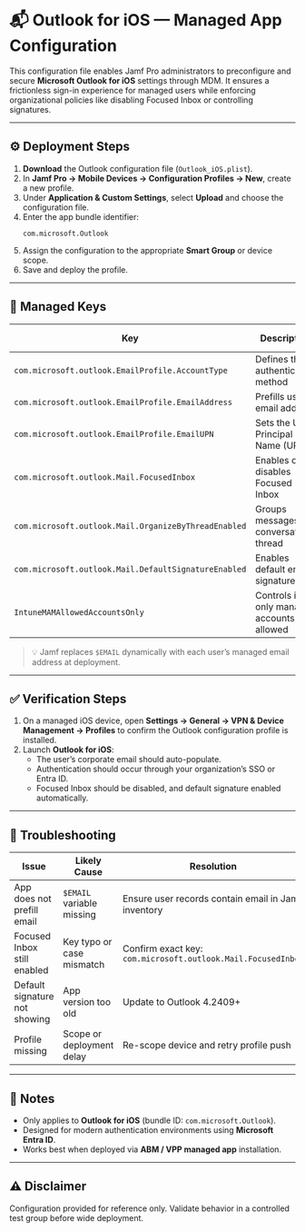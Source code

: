 # 📬 Outlook for iOS — Managed App Configuration

This configuration file enables Jamf Pro administrators to preconfigure and secure **Microsoft Outlook for iOS** settings through MDM. It ensures a frictionless sign-in experience for managed users while enforcing organizational policies like disabling Focused Inbox or controlling signatures.

---

## ⚙️ Deployment Steps

1. **Download** the Outlook configuration file (`Outlook_iOS.plist`).  
2. In **Jamf Pro → Mobile Devices → Configuration Profiles → New**, create a new profile.  
3. Under **Application & Custom Settings**, select **Upload** and choose the configuration file.  
4. Enter the app bundle identifier:  
   ```
   com.microsoft.Outlook
   ```  
5. Assign the configuration to the appropriate **Smart Group** or device scope.  
6. Save and deploy the profile.

---

## 🔑 Managed Keys

| Key | Description | Example / Value |
|-----|--------------|----------------|
| `com.microsoft.outlook.EmailProfile.AccountType` | Defines the authentication method | `ModernAuth` |
| `com.microsoft.outlook.EmailProfile.EmailAddress` | Prefills user’s email address | `$EMAIL` |
| `com.microsoft.outlook.EmailProfile.EmailUPN` | Sets the User Principal Name (UPN) | `$EMAIL` |
| `com.microsoft.outlook.Mail.FocusedInbox` | Enables or disables Focused Inbox | `false` (disabled) |
| `com.microsoft.outlook.Mail.OrganizeByThreadEnabled` | Groups messages by conversation thread | `true` |
| `com.microsoft.outlook.Mail.DefaultSignatureEnabled` | Enables default email signature | `true` |
| `IntuneMAMAllowedAccountsOnly` | Controls if only managed accounts are allowed | `Disabled` |

> 💡 Jamf replaces `$EMAIL` dynamically with each user’s managed email address at deployment.

---

## ✅ Verification Steps

1. On a managed iOS device, open **Settings → General → VPN & Device Management → Profiles** to confirm the Outlook configuration profile is installed.  
2. Launch **Outlook for iOS**:  
   - The user’s corporate email should auto-populate.  
   - Authentication should occur through your organization’s SSO or Entra ID.  
   - Focused Inbox should be disabled, and default signature enabled automatically.  

---

## 🧰 Troubleshooting

| Issue | Likely Cause | Resolution |
|--------|--------------|------------|
| App does not prefill email | `$EMAIL` variable missing | Ensure user records contain email in Jamf inventory |
| Focused Inbox still enabled | Key typo or case mismatch | Confirm exact key: `com.microsoft.outlook.Mail.FocusedInbox` |
| Default signature not showing | App version too old | Update to Outlook 4.2409+ |
| Profile missing | Scope or deployment delay | Re-scope device and retry profile push |

---

## 🧾 Notes
- Only applies to **Outlook for iOS** (bundle ID: `com.microsoft.Outlook`).  
- Designed for modern authentication environments using **Microsoft Entra ID**.  
- Works best when deployed via **ABM / VPP managed app** installation.  

---

## ⚠️ Disclaimer
Configuration provided for reference only. Validate behavior in a controlled test group before wide deployment.
